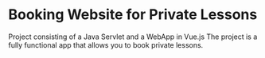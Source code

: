 # Booking Website for Private Lessons
Project consisting of a Java Servlet and a WebApp in Vue.js
The project is a fully functional app that allows you to book private lessons.
